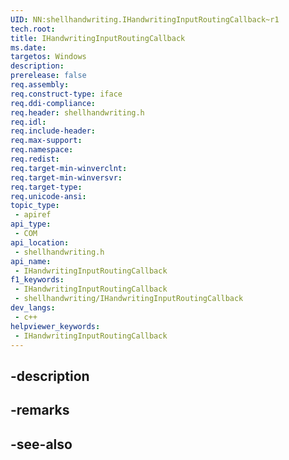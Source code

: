 ```yaml
---
UID: NN:shellhandwriting.IHandwritingInputRoutingCallback~r1
tech.root: 
title: IHandwritingInputRoutingCallback
ms.date: 
targetos: Windows
description: 
prerelease: false
req.assembly: 
req.construct-type: iface
req.ddi-compliance: 
req.header: shellhandwriting.h
req.idl: 
req.include-header: 
req.max-support: 
req.namespace: 
req.redist: 
req.target-min-winverclnt: 
req.target-min-winversvr: 
req.target-type: 
req.unicode-ansi: 
topic_type:
 - apiref
api_type:
 - COM
api_location:
 - shellhandwriting.h
api_name:
 - IHandwritingInputRoutingCallback
f1_keywords:
 - IHandwritingInputRoutingCallback
 - shellhandwriting/IHandwritingInputRoutingCallback
dev_langs:
 - c++
helpviewer_keywords:
 - IHandwritingInputRoutingCallback
---
```


## -description

## -remarks

## -see-also


